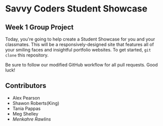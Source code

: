 # Savvy Coders Student Showcase
## Week 1 Group Project

Today, you're going to help create a Student Showcase for you and your classmates. This will be a responsively-designed site that features all of your smiling faces and insightful portfolio websites. To get started, `git clone` this repository.

Be sure to follow our modified GitHub workflow for all pull requests. Good luck!

## Contributors
+ Alex Pearson
+ Shawon Roberts(King)
+ Tania Pappas
+ Meg Shelley
+ _Menkahre Rawlins_
